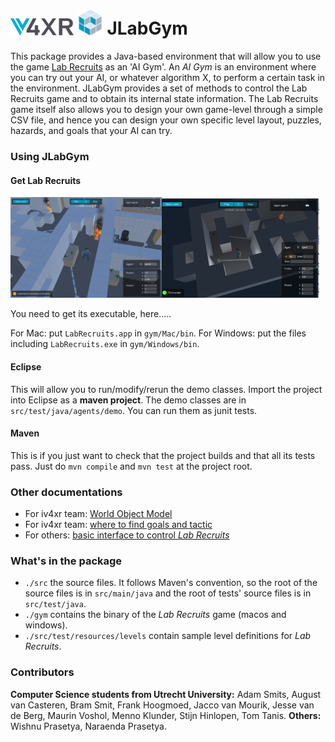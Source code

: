 # <img src="./docs/iv4xr_logo_1200dpi.png" width="20%"> <img src="./docs/logo.png" width="8%"> JLabGym

This package provides a Java-based environment that will allow you to use the game [Lab Recruits](https://github.com/iv4xr-project/labrecruits) as an 'AI Gym'. An _AI Gym_ is an environment where you can try out your AI, or whatever algorithm X, to perform a certain task in the environment. JLabGym provides a set of methods to control the Lab Recruits game and to obtain its internal state information. The Lab Recruits game itself also allows you to design your own game-level through a simple CSV file, and hence you can design your own specific level layout, puzzles, hazards, and goals that your AI can try.

### Using JLabGym

#### Get Lab Recruits

   <img src="./docs/LRSS1.png" width="48%"><img src="./docs/LRSS3.png" width="50%">

You need to get its executable, here.....

For Mac: put `LabRecruits.app` in `gym/Mac/bin`. For Windows: put the files including `LabRecruits.exe` in `gym/Windows/bin`.

#### Eclipse

   This will allow you to run/modify/rerun the demo classes. Import the project into Eclipse as a **maven project**. The demo classes are in `src/test/java/agents/demo`. You can run them as junit tests.

#### Maven

   This is if you just want to check that the project builds and that all its tests pass.
   Just do `mvn compile` and `mvn test` at the project root.

### Other documentations

* For iv4xr team: [World Object Model](./docs/Observation.md)
* For iv4xr team: [where to find goals and tactic](./docs/LRtestingLib.md)
* For others: [basic interface to control _Lab Recruits_](./docs/BasicInterface.md)

### What's in the package

* `./src` the source files. It follows Maven's convention, so the root of the source files is in `src/main/java` and the root of tests' source files is in `src/test/java`.
* `./gym` contains the binary of the _Lab Recruits_ game (macos and windows).
* `./src/test/resources/levels` contain sample level definitions for _Lab Recruits_.


### Contributors

**Computer Science students from Utrecht University:**
Adam Smits,
August van Casteren,
Bram Smit,
Frank Hoogmoed,
Jacco van Mourik,
Jesse van de Berg,
Maurin Voshol,
Menno Klunder,
Stijn Hinlopen,
Tom Tanis.
**Others:** Wishnu Prasetya, Naraenda Prasetya.
